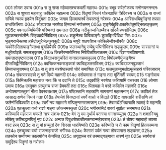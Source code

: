 001	लोमश उवाच
001a	स तु राजा महेष्वासश्चक्रवर्ती महारथः
001c	बभूव सर्वलोकस्य मनोनयननन्दनः
002a	स शुश्राव महाबाहुः कपिलेन महात्मना
002c	पितॄणां निधनं घोरमप्राप्तिं त्रिदिवस्य च
003a	स राज्यं सचिवे न्यस्य हृदयेन विदूयता
003c	जगाम हिमवत्पार्श्वं तपस्तप्तुं नरेश्वरः
004a	आरिराधयिषुर्गङ्गां तपसा दग्धकिल्बिषः
004c	सोऽपश्यत नरश्रेष्ठ हिमवन्तं नगोत्तमम्
005a	शृङ्गैर्बहुविधाकारैर्धातुमद्भिरलङ्कृतम्
005c	पवनालम्बिभिर्मेघैः परिष्वक्तं समन्ततः
006a	नदीकुञ्जनितम्बैश्च सोदकैरुपशोभितम्
006c	गुहाकन्दरसंलीनैः सिंहव्याघ्रैर्निषेवितम्
007a	शकुनैश्च विचित्राङ्गैः कूजद्भिर्विविधा गिरः
007c	भृङ्गराजैस्तथा हंसैर्दात्यूहैर्जलकुक्कुटैः
008a	मयूरैः शतपत्रैश्च कोकिलैर्जीवजीवकैः
008c	चकोरैरसितापाङ्गैस्तथा पुत्रप्रियैरपि
009a	जलस्थानेषु रम्येषु पद्मिनीभिश्च सङ्कुलम्
009c	सारसानां च मधुरैर्व्याहृतैः समलङ्कृतम्
010a	किन्नरैरप्सरोभिश्च निषेवितशिलातलम्
010c	दिशागजविषाणाग्रैः समन्ताद्घृष्टपादपम्
011a	विद्याधरानुचरितं नानारत्नसमाकुलम्
011c	विषोल्बणैर्भुजङ्गैश्च दीप्तजिह्वैर्निषेवितम्
012a	क्वचित्कनकसङ्काशं क्वचिद्रजतसन्निभम्
012c	क्वचिदञ्जनपुञ्जाभं हिमवन्तमुपागमत्
013a	स तु तत्र नरश्रेष्ठस्तपो घोरं समाश्रितः
013c	फलमूलाम्बुभक्षोऽभूत्सहस्रं परिवत्सरान्
014a	संवत्सरसहस्रे तु गते दिव्ये महानदी
014c	दर्शयामास तं गङ्गा तदा मूर्तिमती स्वयम्
015	गङ्गोवाच
015a	किमिच्छसि महाराज मत्तः किं च ददानि ते
015c	तद्ब्रवीहि नरश्रेष्ठ करिष्यामि वचस्तव
016	लोमश उवाच
016a	एवमुक्तः प्रत्युवाच राजा हैमवतीं तदा
016c	पितामहा मे वरदे कपिलेन महानदि
016e	अन्वेषमाणास्तुरगं नीता वैवस्वतक्षयम्
017a	षष्टिस्तानि सहस्राणि सागराणां महात्मनाम्
017c	कापिलं तेज आसाद्य क्षणेन निधनं गताः
018a	तेषामेवं विनष्टानां स्वर्गे वासो न विद्यते
018c	यावत्तानि शरीराणि त्वं जलैर्नाभिषिञ्चसि
019a	स्वर्गं नय महाभागे मत्पितॄन्सगरात्मजान्
019c	तेषामर्थेऽभियाचामि त्वामहं वै महानदि
020a	एतच्छ्रुत्वा वचो राज्ञो गङ्गा लोकनमस्कृता
020c	भगीरथमिदं वाक्यं सुप्रीता समभाषत
021a	करिष्यामि महाराज वचस्ते नात्र संशयः
021c	वेगं तु मम दुर्धार्यं पतन्त्या गगनाच्च्युतम्
022a	न शक्तस्त्रिषु लोकेषु कश्चिद्धारयितुं नृप
022c	अन्यत्र विबुधश्रेष्ठान्नीलकण्ठान्महेश्वरात्
023a	तं तोषय महाबाहो तपसा वरदं हरम्
023c	स तु मां प्रच्युतां देवः शिरसा धारयिष्यति
023e	करिष्यति च ते कामं पितॄणां हितकाम्यया
024a	एतच्छ्रुत्वा वचो राजन्महाराजो भगीरथः
024c	कैलासं पर्वतं गत्वा तोषयामास शङ्करम्
025a	ततस्तेन समागम्य कालयोगेन केनचित्
025c	अगृह्णाच्च वरं तस्माद्गङ्गाया धारणं नृप
025e	स्वर्गवासं समुद्दिश्य पितॄणां स नरोत्तमः
